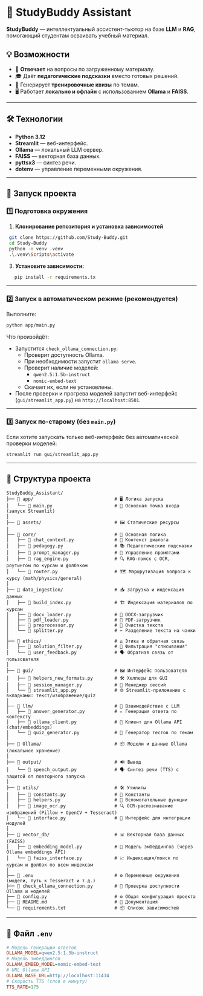 # 📘 StudyBuddy Assistant

**StudyBuddy** — интеллектуальный ассистент-тьютор на базе **LLM** и **RAG**, помогающий студентам осваивать учебный материал.

## 💡 Возможности
- 📖 **Отвечает** на вопросы по загруженному материалу.
- 🎓 Даёт **педагогические подсказки** вместо готовых решений.
- 📝 Генерирует **тренировочные квизы** по темам.
- 🖥 Работает **локально и офлайн** с использованием **Ollama** и **FAISS**.

---

## 🛠 Технологии
- **Python 3.12**
- **Streamlit** — веб-интерфейс.
- **Ollama** — локальный LLM сервер.
- **FAISS** — векторная база данных.
- **pyttsx3** — синтез речи.
- **dotenv** — управление переменными окружения.

---

## 🚀 Запуск проекта

### 1️⃣ Подготовка окружения
1. **Клонирование репозитория и установка зависимостей**
 ```bash
  git clone https://github.com/Study-Buddy.git
  cd Study-Buddy
  python -m venv .venv
  .\.venv\Scripts\activate
```
   
3. **Установите зависимости:**
```bash
   pip install -r requirements.tx
```
---

### 2️⃣ Запуск в автоматическом режиме (рекомендуется)
Выполните:
```bash
python app/main.py
```
Что произойдёт:
- Запустится `check_ollama_connection.py`:
  - Проверит доступность Ollama.
  - При необходимости запустит `ollama serve`.
  - Проверит наличие моделей:
    - `qwen2.5:1.5b-instruct`
    - `nomic-embed-text`
  - Скачает их, если не установлены.
- После проверки и прогрева моделей запустит веб-интерфейс (`gui/streamlit_app.py`) на `http://localhost:8501`.

---

### 3️⃣ Запуск по-старому (без `main.py`)
Если хотите запускать только веб-интерфейс без автоматической проверки моделей:
```bash
streamlit run gui/streamlit_app.py
```

---

## 📂 Структура проекта
```text
StudyBuddy_Assistant/
├── 📁 app/                              # 🖥 Логика запуска
│   └── 📄 main.py                       # 🚀 Основная точка входа (запуск Streamlit)
│
├── 📁 assets/                           # 🖼 Статические ресурсы
│
├── 📁 core/                             # 🧠 Основная логика
│   ├── 📄 chat_context.py               # 💬 Контекст диалога
│   ├── 📄 pedagogy.py                   # 📚 Педагогические подсказки
│   ├── 📄 prompt_manager.py             # 📝 Управление промптами
│   ├── 📄 rag_engine.py                 # 🔍 RAG-поиск с OCR, роутингом по курсам и фолбэком
│   └── 📄 router.py                     # 🗺 Маршрутизация вопроса к курсу (math/physics/general)
│
├── 📁 data_ingestion/                   # 📥 Загрузка и индексация данных
│   ├── 📄 build_index.py                # 🏗 Индексация материалов по курсам
│   ├── 📄 docx_loader.py                # 📄 DOCX-загрузчик
│   ├── 📄 pdf_loader.py                 # 📑 PDF-загрузчик
│   ├── 📄 preprocessor.py               # 🧹 Очистка текста
│   └── 📄 splitter.py                   # ✂ Разделение текста на чанки
│
├── 📁 ethics/                           # ⚖ Этика и обратная связь
│   ├── 📄 solution_filter.py            # 🚫 Фильтрация "списывания"
│   └── 📄 user_feedback.py              # 🗣 Обратная связь от пользователя
│
├── 📁 gui/                              # 🖼 Интерфейс пользователя
│   ├── 📄 helpers_new_formats.py        # 🛠 Хелперы для GUI
│   ├── 📄 session_manager.py            # 📂 Менеджер сессий
│   └── 📄 streamlit_app.py              # 🌐 Streamlit-приложение с вкладками: текст/изображение/quiz
│
├── 📁 llm/                              # 🤖 Взаимодействие с LLM
│   ├── 📄 answer_generator.py           # ✏ Генерация ответа по контексту
│   ├── 📄 ollama_client.py              # 🔌 Клиент для Ollama API (chat/embeddings)
│   └── 📄 quiz_generator.py             # 📝 Генератор тестов по темам
│
├── 📁 Ollama/                           # 📦 Модели и данные Ollama (локальное хранение)
│
├── 📁 output/                           # 🔊 Вывод
│   └── 📄 speech_output.py              # 🗣 Синтез речи (TTS) с защитой от повторного запуска
│
├── 📁 utils/                            # 🛠 Утилиты
│   ├── 📄 constants.py                  # 📌 Константы
│   ├── 📄 helpers.py                    # 🔧 Вспомогательные функции
│   ├── 📄 image_ocr.py                  # 🔍 OCR-распознавание изображений (Pillow + OpenCV + Tesseract)
│   └── 📄 interface.py                  # 🔄 Интерфейс для интеграции модулей
│
├── 📁 vector_db/                        # 📊 Векторная база данных (FAISS)
│   ├── 📄 embedding_model.py            # 🧩 Модель эмбеддингов (через Ollama embeddings API)
│   └── 📄 faiss_interface.py            # 📈 Индексация/поиск по курсам и фолбэк по всем индексам
│
├── 📄 .env                              # ⚙ Переменные окружения (модели, путь к Tesseract и т.д.)
├── 📄 check_ollama_connection.py        # 🧪 Проверка доступности Ollama и моделей
├── 📄 config.py                         # ⚙ Общая конфигурация проекта
├── 📄 README.md                         # 📖 Документация
└── 📄 requirements.txt                  # 📦 Список зависимостей

```

---

## 📄 Файл `.env`
```ini
# Модель генерации ответов
OLLAMA_MODEL=qwen2.5:1.5b-instruct
# Модель эмбеддингов
OLLAMA_EMBED_MODEL=nomic-embed-text
# URL Ollama API
OLLAMA_BASE_URL=http://localhost:11434
# Скорость TTS (слов в минуту)
TTS_RATE=175
```
